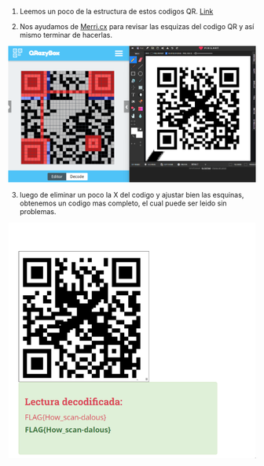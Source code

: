 1. Leemos un poco de la estructura de estos codigos QR. [Link](https://medium.com/@r00__/decoding-a-broken-qr-code-39fc3473a034)
   
2. Nos ayudamos de [Merri.cx](https://merri.cx/qrazybox/) para revisar las esquizas del codigo QR y así mismo terminar de hacerlas.
   
![Completar QR](../Imagenes/4Gtl5QXYLm.png)

3. luego de eliminar un poco la X del codigo y ajustar bien las esquinas, obtenemos un codigo mas completo, el cual puede ser leido sin problemas.

![Flag](../Imagenes/SXUuLDRoS5.png)
